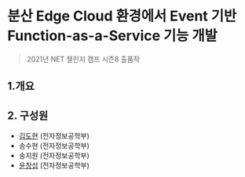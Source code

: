 # 분산 Edge Cloud 환경에서 Event 기반 Function-as-a-Service 기능 개발

> 2021년 NET 챌린지 캠프 시즌8 출품작



## 1.개요



## 2. 구성원

* [김도현](https://github.com/dohyunKim12) (전자정보공학부)
* 송수현 (전자정보공학부)
* 송지원 (전자정보공학부)
* [윤창섭](https://github.com/ryunchang) (전자정보공학부)

